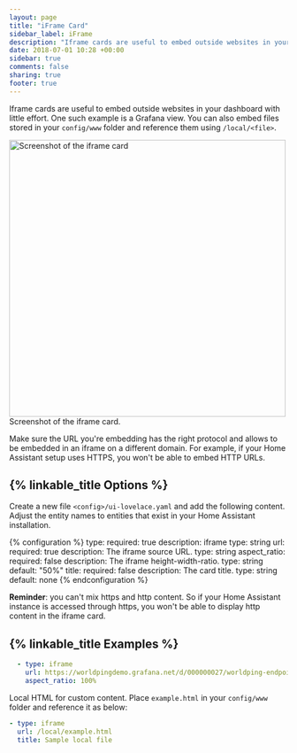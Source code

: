 ```yaml
---
layout: page
title: "iFrame Card"
sidebar_label: iFrame
description: "Iframe cards are useful to embed outside websites in your dashboard with little effort. One such example is a Grafana view."
date: 2018-07-01 10:28 +00:00
sidebar: true
comments: false
sharing: true
footer: true
---
```


Iframe cards are useful to embed outside websites in your dashboard with little effort. One such example is a Grafana view. You can also embed files stored in your `config/www` folder and reference them using `/local/<file>`.

<p class='img'>
<img width="500" src='/images/lovelace/lovelace_iframe.png' alt='Screenshot of the iframe card'>
Screenshot of the iframe card.
</p>

Make sure the URL you're embedding has the right protocol and allows to be embedded in an iframe on a different domain. For example, if your Home Assistant setup uses HTTPS, you won't be able to embed HTTP URLs.

## {% linkable_title Options %}

Create a new file `<config>/ui-lovelace.yaml` and add the following content. Adjust the entity names to entities that exist in your Home Assistant installation.

{% configuration %}
type:
  required: true
  description: iframe
  type: string
url:
  required: true
  description: The iframe source URL.
  type: string
aspect_ratio:
  required: false
  description: The iframe height-width-ratio.
  type: string
  default: "50%"
title:
  required: false
  description: The card title.
  type: string
  default: none
{% endconfiguration %}

**Reminder**: you can't mix https and http content. So if your Home Assistant instance is accessed through https, you won't be able to display http content in the iframe card.

## {% linkable_title Examples %}

```yaml
  - type: iframe
    url: https://worldpingdemo.grafana.net/d/000000027/worldping-endpoint-summary?var-endpoint=www_amazon_com&var-probe=All&panelId=2&fullscreen&orgId=3&theme=light
    aspect_ratio: 100%
```

Local HTML for custom content. Place `example.html` in your `config/www` folder and reference it as below:

```yaml
- type: iframe
  url: /local/example.html
  title: Sample local file
```
